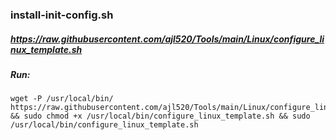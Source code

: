 

### install-init-config.sh

##### https://raw.githubusercontent.com/ajl520/Tools/main/Linux/configure_linux_template.sh

##### Run:
```
wget -P /usr/local/bin/ https://raw.githubusercontent.com/ajl520/Tools/main/Linux/configure_linux_template.sh && sudo chmod +x /usr/local/bin/configure_linux_template.sh && sudo /usr/local/bin/configure_linux_template.sh
```
